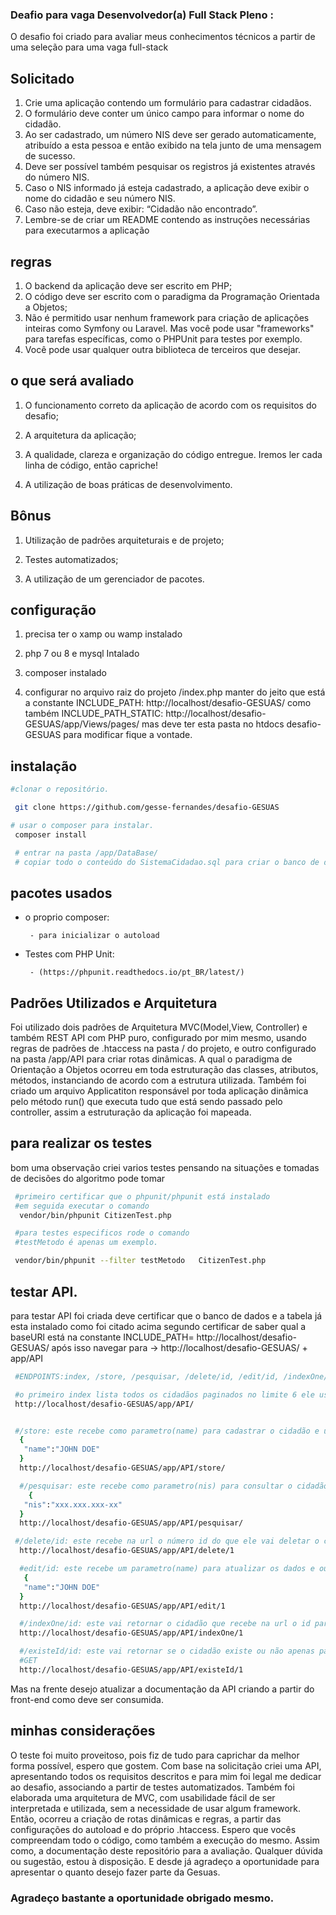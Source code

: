 ### Deafio para vaga Desenvolvedor(a) Full Stack Pleno :

 O desafio foi criado para avaliar meus conhecimentos técnicos a partir de uma seleção para uma vaga full-stack


## Solicitado

  1. Crie uma aplicação contendo um formulário para cadastrar cidadãos. 
  2. O formulário deve conter um único campo para informar o nome do cidadão. 
  3. Ao ser cadastrado, um número NIS deve ser gerado automaticamente, atribuído a esta pessoa e então exibido na tela junto de uma mensagem de sucesso. 
  4. Deve ser possível também pesquisar os registros já existentes através do número NIS. 
  5. Caso o NIS informado já esteja cadastrado, a aplicação deve exibir o nome do cidadão e seu número NIS. 
  6. Caso não esteja, deve exibir: “Cidadão não encontrado”. 
  7. Lembre-se de criar um README contendo as instruções necessárias para executarmos a aplicação

## regras
 1. O backend da aplicação deve ser escrito em PHP; 
 2. O código deve ser escrito com o paradigma da Programação Orientada a Objetos; 
 3. Não é permitido usar nenhum framework para criação de aplicações inteiras como Symfony ou Laravel. Mas você pode usar "frameworks" para tarefas específicas, como o PHPUnit para testes por exemplo.
 4. Você pode usar qualquer outra biblioteca de terceiros que desejar. 

 ## o que será avaliado

 1. O funcionamento correto da aplicação de acordo com os requisitos do desafio;

 2. A arquitetura da aplicação; 

 3. A qualidade, clareza e organização do código entregue. Iremos ler cada linha de código, então capriche!

 4. A utilização de boas práticas de desenvolvimento.

##  Bônus

 1. Utilização de padrões arquiteturais e de projeto; 

 2. Testes automatizados; 

 3. A utilização de um gerenciador de pacotes.


## configuração

 1. precisa ter o xamp ou wamp instalado

 2. php 7 ou 8 e mysql Intalado

 3. composer instalado

 4. configurar no arquivo raiz do projeto /index.php manter do jeito que está a constante INCLUDE_PATH: http://localhost/desafio-GESUAS/ como também  INCLUDE_PATH_STATIC: http://localhost/desafio-GESUAS/app/Views/pages/
 mas deve ter esta pasta no htdocs desafio-GESUAS para modificar fique a vontade.

 ## instalação

``` bash
#clonar o repositório.

 git clone https://github.com/gesse-fernandes/desafio-GESUAS

# usar o composer para instalar.
 composer install

 # entrar na pasta /app/DataBase/
 # copiar todo o conteúdo do SistemaCidadao.sql para criar o banco de dados e a tabela ou se preferir no phpmyadmin importar.
 ```

 ## pacotes usados

 - o proprio composer:

        - para inicializar o autoload

 - Testes com PHP Unit:

        - (https://phpunit.readthedocs.io/pt_BR/latest/)

 ## Padrões Utilizados e Arquitetura
  
   Foi utilizado dois padrões de Arquitetura MVC(Model,View, Controller) e também REST API com PHP puro, configurado por mim mesmo, usando regras de padrões de .htaccess na pasta / do projeto, e outro configurado na pasta /app/API para criar rotas dinâmicas. A qual o paradigma de Orientação a Objetos ocorreu em toda estruturação das classes, atributos, métodos, instanciando de acordo com a estrutura utilizada. Também foi criado um arquivo Applicatiton responsável por toda aplicação dinâmica pelo método run() que executa tudo que está sendo passado pelo controller, assim a estruturação da aplicação foi mapeada. 
  
  ## para realizar os testes 

   bom uma observação criei varios testes pensando na situações e tomadas de decisões do algoritmo pode tomar
  ``` bash
   #primeiro certificar que o phpunit/phpunit está instalado 
   #em seguida executar o comando
    vendor/bin/phpunit CitizenTest.php

   #para testes especificos rode o comando
   #testMetodo é apenas um exemplo.

   vendor/bin/phpunit --filter testMetodo   CitizenTest.php

  
  ```

  ## testar API.

   para testar API foi criada deve certificar que o banco de dados e a tabela já esta instalado como foi citado acima
   segundo certificar de saber qual a baseURl está na constante INCLUDE_PATH= http://localhost/desafio-GESUAS/
   após isso navegar para -> http://localhost/desafio-GESUAS/ + app/API

   ``` bash
    #ENDPOINTS:index, /store, /pesquisar, /delete/id, /edit/id, /indexOne/id, /existeId/id

    #o primeiro index lista todos os cidadãos paginados no limite 6 ele usa verbo GET
    http://localhost/desafio-GESUAS/app/API/


    #/store: este recebe como parametro(name) para cadastrar o cidadão e usa verbo POST
     {
      "name":"JOHN DOE"
     }
     http://localhost/desafio-GESUAS/app/API/store/

     #/pesquisar: este recebe como parametro(nis) para consultar o cidadão e usa o verbo POST
       {
      "nis":"xxx.xxx.xxx-xx"
     }
     http://localhost/desafio-GESUAS/app/API/pesquisar/

    #/delete/id: este recebe na url o número id do que ele vai deletar o cidadão ele usa o verbo DELETE
     http://localhost/desafio-GESUAS/app/API/delete/1

     #edit/id: este recebe um parametro(name) para atualizar os dados e outro na url o id do cidadão ele usa o verbo POST
      {
      "name":"JOHN DOE"
     }
     http://localhost/desafio-GESUAS/app/API/edit/1

     #/indexOne/id: este vai retornar o cidadão que recebe na url o id para buscar o cidadão ele usa o verbo GET
     http://localhost/desafio-GESUAS/app/API/indexOne/1

     #/existeId/id: este vai retornar se o cidadão existe ou não apenas para retornar verdadeiro ou falso ele usa o verbo
     #GET
     http://localhost/desafio-GESUAS/app/API/existeId/1

  ```
   Mas na frente desejo atualizar a documentação da API criando a partir do front-end como deve ser consumida.

  ## minhas considerações

   O teste foi muito proveitoso, pois fiz de tudo para caprichar da melhor forma possível, espero que gostem. 
   Com base na solicitação criei uma API, apresentando todos os requisitos descritos e para mim foi legal me dedicar ao desafio, associando a partir de testes automatizados. Também foi elaborada uma arquitetura de MVC, com usabilidade fácil de ser interpretada e utilizada, sem a necessidade de usar algum framework.
   Então, ocorreu a criação de rotas dinâmicas e regras, a partir das configurações do autoload e do próprio .htaccess.  Espero que vocês compreendam todo o código, como também a execução do mesmo. 
   Assim como, a documentação deste repositório para a avaliação. Qualquer dúvida ou sugestão, estou à disposição. E desde já agradeço a oportunidade para apresentar o quanto desejo fazer parte da Gesuas.

  ### Agradeço bastante a oportunidade obrigado mesmo.

  


